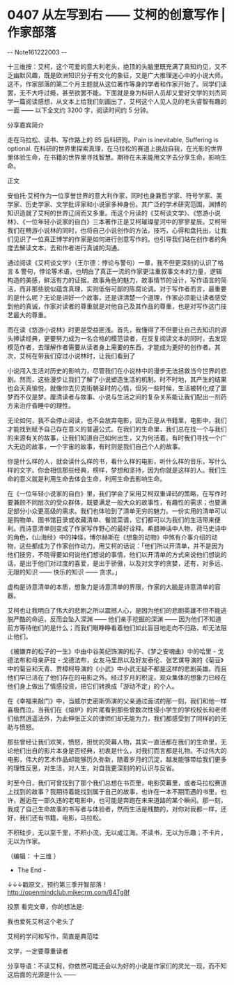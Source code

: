 # 0407 从左写到右 —— 艾柯的创意写作 | 作家部落

-- Note161222003 --

十三维按：艾柯，这个可爱的意大利老头，绝顶的头脑里既充满了真知灼见，又不乏幽默风趣，既是欧洲知识分子有文化的象征，又是广大推理迷心中的小说大师。这不，作家部落的第二个月主题就从这位著作等身的学者和作家开始了。同学们读罢，无不大呼过瘾，甚至欲罢不能。下面就是身为科研人员却又爱好文学的刘杰同学一篇阅读感想，从文本上给我们刻画出了，艾柯这个人见人见的老头睿智有趣的一面 —— 以下全文约 3200 字，阅读时间约 5 分钟。

分享嘉宾简介

走在马拉松、读书、写作路上的 85 后科研狗。Pain is inevitable, Suffering is optional. 在科研的世界里探索真理，在马拉松的赛道上挑战自我，在光影的世界里体验生命，在书籍的世界里寻找智慧。期待在未来能用文字去分享生命，影响生命。

正文

安伯托·艾柯作为一位享誉世界的意大利作家，同时也身兼哲学家、符号学家、美学家、历史学家、文学批评家和小说家多种身份。其广泛的学术研究范围，渊博的知识造就了艾柯的世界辽阔而又多重。而这个月读的《艾柯谈文学》、《悠游小说林》、《一位年轻小说家的自白》三本著作正是艾柯璀璨星河中的寥寥星辰。艾柯带我们在畅游小说林的同时，也将自己小说创作的方法，技巧，心得和盘托出，让我们见识了一位真正博学的作家是如何进行创意写作的。也引导我们站在创作者的角度去解读文本，去和作者进行真诚的沟通。

通过阅读《艾柯谈文学》（王尔德：悖论与警句）一章，我不但更深刻的认识了格言 & 警句，悖论等术语，也明白了真正一流的作家更注重叙事文本的力量，逻辑构造的美感，鲜活有力的证据，故事角色的魅力，故事情节的设计，写作语言的简洁，而非那些貌似蕴含真理，实则低俗可鄙的陈腐论调。对于写作者而言，最重要的是什么呢？无论是讲好一个故事，还是讲清楚一个道理，作家必须能让读者感受到他的真诚，作家对读者的尊重就是对他自己及其作品的尊重，也是对写作这门技艺最大的尊重。

而在读《悠游小说林》时更是受益匪浅。首先，我懂得了不但要让自己去知识的源头捧读经典，更要努力成为一名合格的模范读者，在反复阅读文本的同时，去发现模范作者，去理解作者需要从读者身上需要的东西，才能成为更好的创作者。其次，艾柯在带我们穿过小说林时，让我们看到了

小说闯入生活对历史的影响力，尽管我们在小说林中的漫步无法拯救当今世界的悲剧。然而，这些漫步让我们了解了小说塑造生活的机制。时不时地，其产生的结果也会天真愉悦，就像你去贝克街朝圣时的心情，但另一些时候，生活被转化成了噩梦而不仅是梦。厘清读者与故事、小说与生活之间的复杂关系能让我们配出一剂药方来治疗昏睡中的理性。

无论如何，我不会停止阅读，也不会放弃电影，因为正是从书籍里，电影中，我们才能找到赋予自己存在意义的普遍公式。在我们的生命里，我们总在找一个与我们的来源有关的故事，让我们知道自己如何出生，又为何活着。有时我们寻找一个广大无边的故事，一个宇宙的故事，有时则是我们自己个人的故事。

你是什么样的人，就会读什么样的书，看什么样的电影，听什么样的音乐，写什么样的文字。你会相信那些经典，榜样，梦想和坚持，因为你就是这样的人。我们生命的意义就是利用生命去体会生命，利用生命去影响生命。

在《一位年轻小说家的自白》里，我们学会了采用艾柯双重译码的策略，在写作时要兼顾不同层次的受众群体，既要满足一般大众的故事性，有趣性的需求；也要满足部分小众更高级的需求。我们也体验到了清单无穷的魅力。一份实用的清单可以是购物单、图书馆目录或收藏清单、餐馆菜谱，它们都可以为我们的生活带来便利。而诗意清单则变成了作家写作野心的最好诠释。希腊神话中人物，荷马史诗中的角色，《山海经》中的神怪，博尔赫斯在《想象的动物》中煞有介事介绍的动物，这些都成为了作家创作动力。用艾柯的话说：「他们所以开清单，并不是因为他们技穷，不晓得要如何说他们想说的事情，他们以开清单的方式来说他们想说的话，是出于他们对过度的喜爱，是出于骄傲，以及对文字的贪婪，还有，对多远、无限的知识 —— 快乐的知识 —— 贪求。」

虚构是诗意清单的本质，想象力是诗意清单的界限，作家的大脑是诗意清单的容器。

艾柯也让我明白了伟大的悲剧之所以震撼人心，是因为他们的悲剧英雄不但不能逃脱严酷的命运，反而会坠入深渊 —— 他们亲手挖掘的深渊 —— 因为他们不知道前方等待他们的是什么；而我们眼睁睁看着他们如此盲目地走向不归路，却无法阻止他们。

《被嫌弃的松子的一生》中由中谷美纪饰演的松子、《梦之安魂曲》中的哈里 - 戈德法布和母亲萨拉 - 戈德法布，女友马里昂以及好友泰伦、张艺谋导演的《菊豆》中的菊豆和天青、贾樟柯导演的《小武》中小武无疑不都是这样的悲剧英雄。而且他们早已活在了他们存在的电影之外。经过岁月的积淀，观众集体的想象力已经在他们身上做出了情感投资，把它们转换成「游动不定」的个人。

在《幸福来敲门》中，当威尔史密斯饰演的父亲通过面试的那一刻，我们和他一样喜极而泣。当我们在《熔炉》的片尾看到那些曾数次性侵小学生的学校校长和老师们依然逍遥法外，为此伸张正义的律师们却无能为力，我们都感受到了同样的的无助与愤怒。

那些曾经让我们欢笑，愤怒，担忧的荧幕人物，其实一直活都在我们的生命里，无论他们出自的影片本身是否经典，初衷是什么，对我们而言都是礼物。不过伟大的电影，伟大的艺术作品却能够历久弥新，随着岁月的沉淀，越发能够带给我们更多的理性反思，对生活，对人生，对自我更深刻的的认识与反省。

时至今日，我们可曾找到了那个我们总想在书页里，电影荧幕里，或者马拉松赛道上找到的故事？我期待着能找到属于自己的故事，也许在一本不期而遇的书里，也许，邂逅在一部久违的老电影中，也可能是奔跑在未来道路的某个瞬间。那一刻，我成了自己生命故事的书写者与体验者，然而生活是残酷的，对你对我都一样，还好，我们还有书籍，电影，马拉松。

不积硅步，无以至千里，不积小流，无以成江海。不读书，无以为乐趣；不卡片，无以为作家。

（编辑： 十三维 ）

- The End -

↓↓↓戳原文，预约第三季开智部落！ http://openmindclub.mikecrm.com/84Tg8f

投票 看完文章，你的想法是:

我也爱死艾柯这个老头了

艾柯的学问和写作，简直是典范哇

文学，一定要尊重读者

分享导语：不读艾柯，你依然可能还会以为好的小说是作家们的灵光一现，而不知这后面的光源是什么 ——

